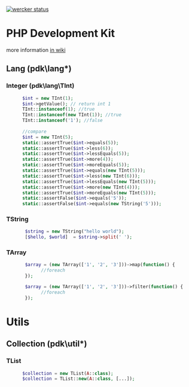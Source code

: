 [![wercker status](https://app.wercker.com/status/f0d86138ad4234bf0dcf42597bebc088/s/master "wercker status")](https://app.wercker.com/project/byKey/f0d86138ad4234bf0dcf42597bebc088)

# PHP Development Kit

more information [in wiki](https://github.com/php-dk/pdk/wiki)

## Lang (pdk\lang\*)

### Integer (pdk\lang\TInt)
 
 ```php
       $int = new TInt(1);
       $int->getValue(); // return int 1 
       TInt::instanceof(1); //true
       TInt::instanceof(new TInt(1)); //true
       TInt::instanceof('1'); //false
       
       //compare
       $int = new TInt(5);
       static::assertTrue($int->equals(5));
       static::assertTrue($int->less(6));
       static::assertTrue($int->lessEquals(5));
       static::assertTrue($int->more(4));
       static::assertTrue($int->moreEquals(5));
       static::assertTrue($int->equals(new TInt(5)));
       static::assertTrue($int->less(new TInt(6)));
       static::assertTrue($int->lessEquals(new TInt(5)));
       static::assertTrue($int->more(new TInt(4)));
       static::assertTrue($int->moreEquals(new TInt(5)));
       static::assertFalse($int->equals('5'));
       static::assertFalse($int->equals(new TString('5')));
```
### TString

```php
       $string = new TString("hello world");
       [$hello, $world]  = $string->split(' ');
```

### TArray
```php
       $array = (new TArray(['1', '2', '3']))->map(function() {
             //foreach
       });

       $array = (new TArray(['1', '2', '3']))->filter(function() {
             //foreach
       });
```
# Utils

## Collection (pdk\util\*)
### TList
```php
      $collection = new TList(A::class);
      $collection = TList::new(A::class, [...]);
```        

      

